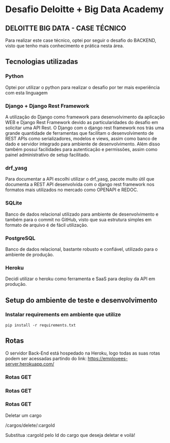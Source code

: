 # Desafio Deloitte + Big Data Academy 
## DELOITTE BIG DATA - CASE TÉCNICO

Para realizar este case técnico, optei por seguir o desafio do BACKEND, visto que tenho mais conhecimento e prática nesta área.


## Tecnologias utilizadas

### Python

Optei por utilizar o python para realizar o desafio por ter mais experiência com esta linguagem

### Django + Django Rest Framework

A utilização do Django como framework para desenvolvimento da aplicação WEB e Django Rest Framework devido as particularidades do desafio em solicitar uma API Rest.
O Django com o django rest framework nos trás uma grande quantidade de ferramentas que facilitam o desenvolvimento de REST APIs como serializadores, modelos e views, assim como banco de dado e servidor integrado para ambiente de desenvolvimento. 
Além disso também possui facilidades para autenticação e permissões, assim como painel administrativo de setup facilitado.

### drf_yasg

Para documentar a API escolhi utilizar o drf_yasg, pacote muito útil que documenta a REST API desenvolvida com o django rest framework nos formatos mais utilizados no mercado como OPENAPI e REDOC.

### SQLite

Banco de dados relacional utilizado para ambiente de desenvolvimento e também para o commit no GitHub, visto que sua estrutura simples em formato de arquivo é de fácil utilização.

### PostgreSQL

Banco de dados relacional, bastante robusto e confiável, utilizado para o ambiente de produção.

### Heroku

Decidi utilizar o heroku como ferramenta e SaaS para deploy da API em produção.



## Setup do ambiente de teste e desenvolvimento

### Instalar requirements em ambiente que utilize 
```
pip install -r requirements.txt
```


## Rotas

O servidor Back-End está hospedado na Heroku, logo todas as suas rotas podem ser acessadas partindo do link:
https://employees-server.herokuapp.com/


### Rotas GET

### Rotas GET

### Rotas GET

Deletar um cargo

/cargos/delete/:cargoId

Substitua :cargoId pelo Id do cargo que deseja deletar e voilà!



